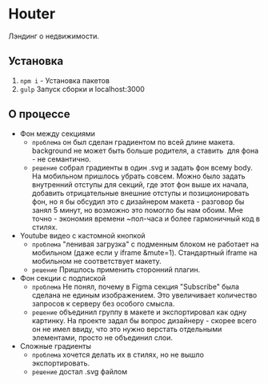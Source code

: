 # Houter
Лэндинг о недвижимости.  

## Установка
1. `npm i` - Установка пакетов
2. `gulp`  Запуск сборки и localhost:3000
  
## О процессе

- Фон между секциями
  - `проблема` он был сделан градиентом по всей длине макета. background не может быть больше родителя, а ставить <img> для фона - не семантично.
  - `решение` собрал градиенты в один .svg и задать фон всему body. На мобильном пришлось убрать совсем. Можно было задать внутренний отступы для секций, где этот фон выше их начала, добавить отрицательные внешние отступы и позиционировать фон, но я бы обсудил это с дизайнером макета - разговор бы занял 5 минут, но возможно это помогло бы нам обоим. Мне точно - экономия времени ~пол-часа и более гармоничный код в стилях.
- Youtube видео с кастомной кнопкой
  - `проблема` "ленивая загрузка" с подменным блоком не работает на мобильном (даже если у iframe &mute=1). Стандартный iframe на мобильном не соответствует макету.
  - `решение` Пришлось применить сторонний плагин.
- Фон секции с подпиской
  - `проблема` Не понял, почему в Figma секция "Subscribe" была сделана не единым изображением. Это увеличивает количество запросов к серверу без особого смысла.
  - `решение` объединил группу в макете и экспортировал как одну картинку. На проекте задал бы вопрос дизайнеру - скорее всего он не имел ввиду, что это нужно верстать отдельными элементами, просто не объединил слои.
- Сложные градиенты
  - `проблема` хочется делать их в стилях, но не вышло экспортировать.
  - `решение` достал .svg файлом
